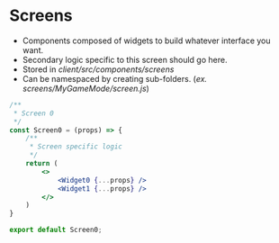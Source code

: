 # Screens

- Components composed of widgets to build whatever interface you want.
- Secondary logic specific to this screen should go here.
- Stored in *client/src/components/screens*
- Can be namespaced by creating sub-folders. (*ex. screens/MyGameMode/screen.js*)

```jsx title="client/src/components/screens/Screen0.js"
/**
 * Screen 0
 */
const Screen0 = (props) => {
    /**
     * Screen specific logic
     */
    return (
        <>
            <Widget0 {...props} />
            <Widget1 {...props} />
        </>
    )
}

export default Screen0;
```